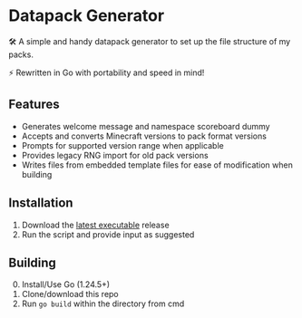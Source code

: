 # Datapack Generator
🛠️ A simple and handy datapack generator to set up the file structure of my packs.

⚡ Rewritten in Go with portability and speed in mind!

## Features
- Generates welcome message and namespace scoreboard dummy
- Accepts and converts Minecraft versions to pack format versions
- Prompts for supported version range when applicable
- Provides legacy RNG import for old pack versions
- Writes files from embedded template files for ease of modification when building

## Installation
1. Download the [latest executable](https://github.com/RoarkCats/datapack-generator/releases/latest) release
2. Run the script and provide input as suggested

## Building
0. Install/Use Go (1.24.5+)
1. Clone/download this repo
2. Run `go build` within the directory from cmd
